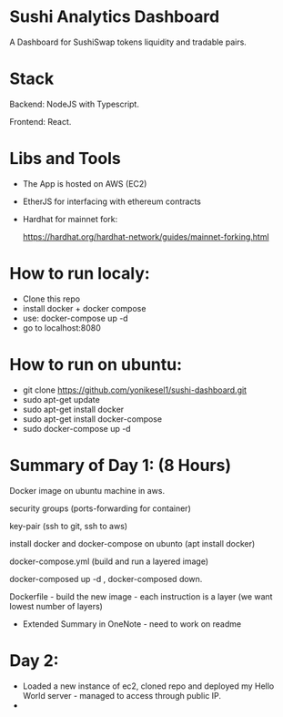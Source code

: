 # Sushi Analytics Dashboard

A Dashboard for SushiSwap tokens liquidity and tradable pairs.

# Stack

Backend: NodeJS with Typescript.

Frontend: React.

# Libs and Tools

- The App is hosted on AWS (EC2)
- EtherJS for interfacing with ethereum contracts
- Hardhat for mainnet fork:

  https://hardhat.org/hardhat-network/guides/mainnet-forking.html

# How to run localy:

- Clone this repo
- install docker + docker compose
- use: docker-compose up -d
- go to localhost:8080

# How to run on ubuntu:

- git clone https://github.com/yonikesel1/sushi-dashboard.git
- sudo apt-get update
- sudo apt-get install docker
- sudo apt-get install docker-compose
- sudo docker-compose up -d

# Summary of Day 1: (8 Hours)

Docker image on ubuntu machine in aws.

security groups (ports-forwarding for container)

key-pair (ssh to git, ssh to aws)

install docker and docker-compose on ubunto (apt install docker)

docker-compose.yml (build and run a layered image)

docker-composed up -d , docker-composed down.

Dockerfile - build the new image - each instruction is a layer (we want lowest number of layers)

- Extended Summary in OneNote - need to work on readme

# Day 2:

- Loaded a new instance of ec2, cloned repo and deployed my Hello World server - managed to access through public IP.
-
